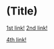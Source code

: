 # (Title)

[1st link!](https://anything.com) 
[2nd link!](another-page.html)



[4th link!](a-page.html)